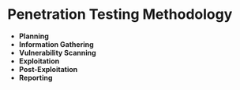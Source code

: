 
# Penetration Testing Methodology

* **Planning**
* **Information Gathering**
* **Vulnerability Scanning**
* **Exploitation**
* **Post-Exploitation**
* **Reporting**
